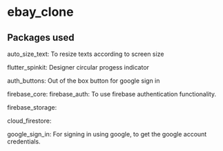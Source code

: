# ebay_clone

## Packages used

  auto_size_text:
    To resize texts according to screen size

  flutter_spinkit:
    Designer circular progess indicator

  auth_buttons:
    Out of the box button for google sign in

  firebase_core:
  firebase_auth:
    To use firebase authentication functionality.

  firebase_storage:

  cloud_firestore:

  google_sign_in:
    For signing in using google, to get the google account credentials.
